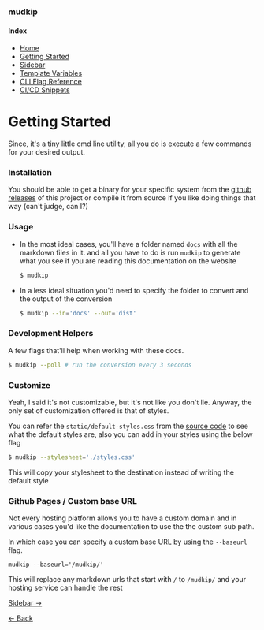 ### mudkip

#### Index

- [Home](/)
- [Getting Started](/getting-started)
- [Sidebar](/sidebar)
- [Template Variables](/template-variables)
- [CLI Flag Reference](/cli)
- [CI/CD Snippets](/ci)

# Getting Started

Since, it's a tiny little cmd line utility, all you do is execute a few commands
for your desired output.

### Installation

You should be able to get a binary for your specific system from the
[github releases](https://github.com/barelyhuman/mudkip/releases) of this
project or compile it from source if you like doing things that way (can't
judge, can I?)

### Usage

- In the most ideal cases, you'll have a folder named `docs` with all the
  markdown files in it. and all you have to do is run `mudkip` to generate what
  you see if you are reading this documentation on the website
  ```sh
  $ mudkip
  ```
- In a less ideal situation you'd need to specify the folder to convert and the
  output of the conversion
  ```sh
  $ mudkip --in='docs' --out='dist'
  ```

### Development Helpers

A few flags that'll help when working with these docs.

```sh
$ mudkip --poll # run the conversion every 3 seconds
```

### Customize

Yeah, I said it's not customizable, but it's not like you don't lie. Anyway, the
only set of customization offered is that of styles.

You can refer the `static/default-styles.css` from the
[source code](https://github.com/barelyhuman/mudkip) to see what the default
styles are, also you can add in your styles using the below flag

```sh
$ mudkip --stylesheet='./styles.css'
```

This will copy your stylesheet to the destination instead of writing the default
style

### Github Pages / Custom base URL

Not every hosting platform allows you to have a custom domain and in various
cases you'd like the documentation to use the the custom sub path.

In which case you can specify a custom base URL by using the `--baseurl` flag.

```
mudkip --baseurl='/mudkip/'
```

This will replace any markdown urls that start with `/` to `/mudkip/` and your
hosting service can handle the rest

[Sidebar &rarr;](/sidebar)

[&larr; Back](/)
